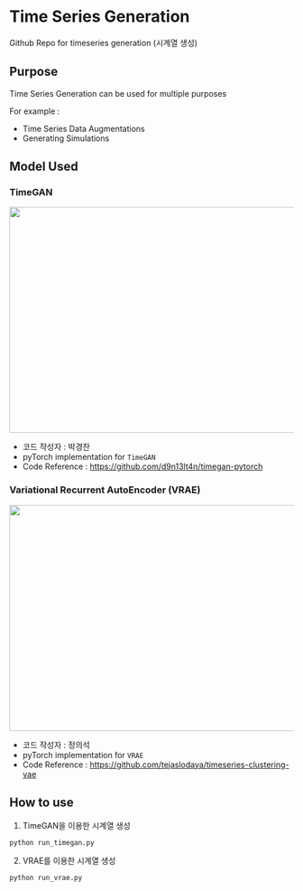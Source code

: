 # Time Series Generation
Github Repo for timeseries generation (시계열 생성)

## Purpose
Time Series Generation can be used for multiple purposes

For example :
- Time Series Data Augmentations
- Generating Simulations

## Model Used
### TimeGAN

<img src = 'https://github.com/euisuk-chung/timeseries-generation/blob/main/image/TimeGAN_architecture.PNG?raw=true' width="650" height="400">

- 코드 작성자 : 박경찬
- pyTorch implementation for `TimeGAN`
- Code Reference : https://github.com/d9n13lt4n/timegan-pytorch

### Variational Recurrent AutoEncoder (VRAE)

<img src = 'https://github.com/euisuk-chung/timeseries-generation/blob/main/image/LSTM_VAE_architecture.png?raw=true' width="650" height="400">

- 코드 작성자 : 정의석
- pyTorch implementation for `VRAE`
- Code Reference : https://github.com/tejaslodaya/timeseries-clustering-vae


## How to use
1. TimeGAN을 이용한 시계열 생성

```python
python run_timegan.py

```

2. VRAE를 이용한 시계열 생성

```python
python run_vrae.py

```
